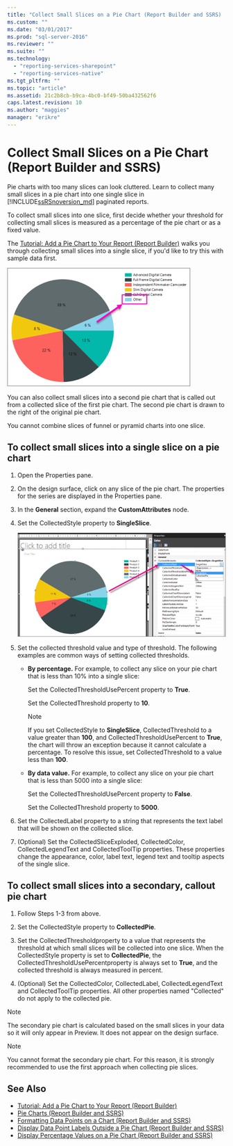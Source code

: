 ```yaml
---
title: "Collect Small Slices on a Pie Chart (Report Builder and SSRS) | Microsoft Docs"
ms.custom: ""
ms.date: "03/01/2017"
ms.prod: "sql-server-2016"
ms.reviewer: ""
ms.suite: ""
ms.technology: 
  - "reporting-services-sharepoint"
  - "reporting-services-native"
ms.tgt_pltfrm: ""
ms.topic: "article"
ms.assetid: 21c2b8cb-b9ca-4bc0-bf49-50ba432562f6
caps.latest.revision: 10
ms.author: "maggies"
manager: "erikre"
---
```

# Collect Small Slices on a Pie Chart (Report Builder and SSRS)
Pie charts with too many slices can look cluttered. Learn to collect many small slices in a pie chart into one single slice in [!INCLUDE[ssRSnoversion_md](../../advanced-analytics/r-services/includes/ssrsnoversion-md.md)] paginated reports.
 
 To collect small slices into one slice, first decide whether your threshold for collecting small slices is measured as a percentage of the pie chart or as a fixed value. 
 
 The [Tutorial: Add a Pie Chart to Your Report (Report Builder)](Tutorial:%20Add%20a%20Pie%20Chart%20to%20Your%20Report%20\(Report%20Builder\).md) walks you through collecting small slices into a single slice, if you'd like to try this with sample data first.
 
 ![report-builder-pie-chart-other-slice](../../reporting-services/report-design/media/report-builder-pie-chart-other-slice.png)
  
 You can also collect small slices into a second pie chart that is called out from a collected slice of the first pie chart. The second pie chart is drawn to the right of the original pie chart.  
  
 You cannot combine slices of funnel or pyramid charts into one slice.  
  
 
## To collect small slices into a single slice on a pie chart  
  
1.  Open the Properties pane.  
  
2.  On the design surface, click on any slice of the pie chart. The properties for the series are displayed in the Properties pane.  
  
3.  In the **General** section, expand the **CustomAttributes** node.  
  
4.  Set the CollectedStyle property to **SingleSlice**.  

    ![report-builder-pie-chart-single-slice-property](../../reporting-services/report-design/media/report-builder-pie-chart-single-slice-property.png)
  
5.  Set the collected threshold value and type of threshold. The following examples are common ways of setting collected thresholds.  
  
    -   **By percentage.** For example, to collect any slice on your pie chart that is less than 10% into a single slice:  
  
         Set the CollectedThresholdUsePercent property to **True**.  
  
         Set the CollectedThreshold property to **10**.  
  
        > [!NOTE]  
        >  If you set CollectedStyle to **SingleSlice**, CollectedThreshold to a value greater than **100**, and CollectedThresholdUsePercent to **True**, the chart will throw an exception because it cannot calculate a percentage. To resolve this issue, set CollectedThreshold to a value less than **100**.  
  
    -   **By data value.** For example, to collect any slice on your pie chart that is less than 5000 into a single slice:  
  
         Set the CollectedThresholdUsePercent property to **False**.  
  
         Set the CollectedThreshold property to **5000**.  
  
6.  Set the CollectedLabel property to a string that represents the text label that will be shown on the collected slice.  
  
7.  (Optional) Set the CollectedSliceExploded, CollectedColor, CollectedLegendText and CollectedToolTip properties. These properties change the appearance, color, label text, legend text and tooltip aspects of the single slice.  
  
## To collect small slices into a secondary, callout pie chart  
  
1.  Follow Steps 1-3 from above.  
  
2.  Set the CollectedStyle property to **CollectedPie**.  
  
3.  Set the CollectedThresholdproperty to a value that represents the threshold at which small slices will be collected into one slice. When the CollectedStyle property is set to **CollectedPie**, the CollectedThresholdUsePercentproperty is always set to **True**, and the collected threshold is always measured in percent.  
  
4.  (Optional) Set the CollectedColor, CollectedLabel, CollectedLegendText and CollectedToolTip properties. All other properties named "Collected" do not apply to the collected pie.  
  
> [!NOTE]  
>  The secondary pie chart is calculated based on the small slices in your data so it will only appear in Preview. It does not appear on the design surface.  
  
> [!NOTE]  
>  You cannot format the secondary pie chart. For this reason, it is strongly recommended to use the first approach when collecting pie slices.  
  
## See Also  
* [Tutorial: Add a Pie Chart to Your Report (Report Builder)](Tutorial:%20Add%20a%20Pie%20Chart%20to%20Your%20Report%20\(Report%20Builder\).md)
*  [Pie Charts &#40;Report Builder and SSRS&#41;](../../reporting-services/report-design/pie-charts-report-builder-and-ssrs.md)   
*  [Formatting Data Points on a Chart &#40;Report Builder and SSRS&#41;](../../reporting-services/report-design/formatting-data-points-on-a-chart-report-builder-and-ssrs.md)   
*  [Display Data Point Labels Outside a Pie Chart &#40;Report Builder and SSRS&#41;](../../reporting-services/report-design/display-data-point-labels-outside-a-pie-chart-report-builder-and-ssrs.md)   
*  [Display Percentage Values on a Pie Chart &#40;Report Builder and SSRS&#41;](../../reporting-services/report-design/display-percentage-values-on-a-pie-chart-report-builder-and-ssrs.md)     
  